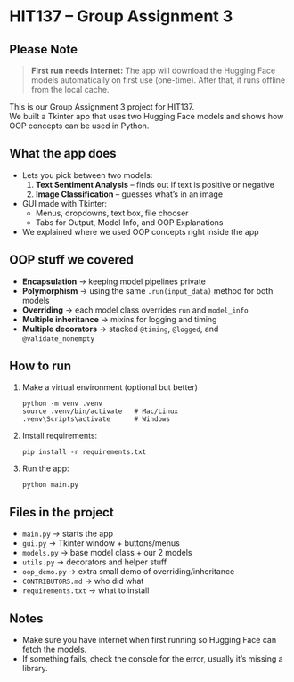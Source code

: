
# HIT137 – Group Assignment 3

## Please Note
> **First run needs internet:** The app will download the Hugging Face models automatically on first use (one-time).
> After that, it runs offline from the local cache.


This is our Group Assignment 3 project for HIT137.  
We built a Tkinter app that uses two Hugging Face models and shows how OOP concepts can be used in Python.

## What the app does
- Lets you pick between two models:
  1. **Text Sentiment Analysis** – finds out if text is positive or negative  
  2. **Image Classification** – guesses what’s in an image  
- GUI made with Tkinter:
  - Menus, dropdowns, text box, file chooser
  - Tabs for Output, Model Info, and OOP Explanations
- We explained where we used OOP concepts right inside the app

## OOP stuff we covered
- **Encapsulation** → keeping model pipelines private
- **Polymorphism** → using the same `.run(input_data)` method for both models
- **Overriding** → each model class overrides `run` and `model_info`
- **Multiple inheritance** → mixins for logging and timing
- **Multiple decorators** → stacked `@timing`, `@logged`, and `@validate_nonempty`

## How to run
1. Make a virtual environment (optional but better)
   ```
   python -m venv .venv
   source .venv/bin/activate   # Mac/Linux
   .venv\Scripts\activate      # Windows
   ```
2. Install requirements:
   ```
   pip install -r requirements.txt
   ```
3. Run the app:
   ```
   python main.py
   ```

## Files in the project
- `main.py` → starts the app
- `gui.py` → Tkinter window + buttons/menus
- `models.py` → base model class + our 2 models
- `utils.py` → decorators and helper stuff
- `oop_demo.py` → extra small demo of overriding/inheritance
- `CONTRIBUTORS.md` → who did what
- `requirements.txt` → what to install

## Notes
- Make sure you have internet when first running so Hugging Face can fetch the models.
- If something fails, check the console for the error, usually it’s missing a library.
